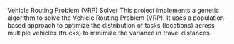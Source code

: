 Vehicle Routing Problem (VRP) Solver
This project implements a genetic algorithm to solve the Vehicle Routing Problem (VRP). It uses a population-based approach to optimize the distribution of tasks (locations) across multiple vehicles (trucks) to minimize the variance in travel distances.
